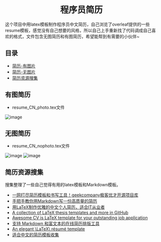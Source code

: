 <h1 align="center">程序员简历 </h1>

这个项目中用latex模板制作程序员中文简历，自己浏览了overleaf提供的一些resume模板，感觉没有自己想要的风格，所以自己上手重新找了代码调成自己喜欢的格式，文件包含无图简历和有图简历，希望能帮到有需要的小伙伴~
## 目录

- [简历-有图片](#有图简历)
- [简历-无图片](#无图简历)
- [简历资源搜集](#简历资源搜集)

## 有图简历
- resume_CN_photo.tex文件

![image](https://github.com/AdaCoding123/Resume/assets/72744840/937b896a-25e5-40fd-a4e7-5df28b593e89)

## 无图简历
- resume_CN_nophoto.tex文件

![image](https://github.com/AdaCoding123/Resume/assets/72744840/13d2d1ba-4a1c-4007-adfe-d5cc03bd4b47)
![image](https://github.com/AdaCoding123/Resume/assets/72744840/1edd1f11-e1d0-41dc-b8c5-ea4012ef3a63)


## 简历资源搜集
搜集整理了一些自己觉得有用的latex模板和Markdown模板。
* [一网打尽简历模板和书写工具！geekcompany极客优才开源项目库](https://github.com/geekcompany/ResumeSample)
* [手把手教你用Markdown写一份高质量的简历](https://github.com/pengMaster/BestNote/blob/master/docs/essential-content-for-interview/%E6%89%8B%E6%8A%8A%E6%89%8B%E6%95%99%E4%BD%A0%E7%94%A8Markdown%E5%86%99%E4%B8%80%E4%BB%BD%E9%AB%98%E8%B4%A8%E9%87%8F%E7%9A%84%E7%AE%80%E5%8E%86.md)
* [用LaTeX制作优雅的中文个人简历，适合IT从业者](https://github.com/FengMengZhao/LaTeX_generate_Chinese_resume?tab=readme-ov-file)
* [A collection of LaTeX thesis templates and more in GitHub](https://github.com/hantang/latex-templates)
* [Awesome CV is LaTeX template for your outstanding job application](https://github.com/posquit0/Awesome-CV)
* [支持 Markdown 和富文本的在线简历排版工具](https://github.com/mdnice/markdown-resume)
* [An elegant \LaTeX\ résumé template](https://github.com/billryan/resume)
* [适合中文的简历模板收集](https://github.com/dyweb/awesome-resume-for-chinese)








